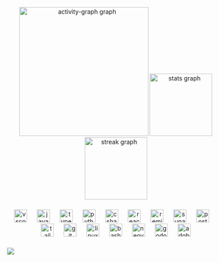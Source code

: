 <div align="center">
  <img src="https://github-readme-activity-graph.vercel.app/graph?username=J0hun1&radius=16&theme=github-dark&area=true&order=5&hide_title=false&hide_border=true" height="300" alt="activity-graph graph"  />
  <img src="https://github-readme-stats.vercel.app/api?username=J0hun1&hide_title=true&hide_rank=false&show_icons=true&include_all_commits=true&count_private=true&disable_animations=false&theme=github_dark&locale=en&hide_border=true&order=1" height="145" alt="stats graph"  />
  <img src="https://streak-stats.demolab.com?user=J0hun1&locale=en&mode=daily&theme=github_dark&hide_border=true&border_radius=5&order=3" height="145" alt="streak graph"  />
</div>

###

<div align="center">
  <img src="https://cdn.jsdelivr.net/gh/devicons/devicon/icons/vscode/vscode-original.svg" height="30" alt="vscode logo"  />
  <img width="15" />
  <img src="https://cdn.jsdelivr.net/gh/devicons/devicon/icons/javascript/javascript-original.svg" height="30" alt="javascript logo"  />
  <img width="15" />
  <img src="https://cdn.jsdelivr.net/gh/devicons/devicon/icons/typescript/typescript-original.svg" height="30" alt="typescript logo"  />
  <img width="15" />
  <img src="https://cdn.jsdelivr.net/gh/devicons/devicon/icons/python/python-original.svg" height="30" alt="python logo"  />
  <img width="15" />
  <img src="https://cdn.jsdelivr.net/gh/devicons/devicon/icons/csharp/csharp-original.svg" height="30" alt="csharp logo"  />
  <img width="15" />
  <img src="https://cdn.jsdelivr.net/gh/devicons/devicon/icons/react/react-original.svg" height="30" alt="react logo"  />
  <img width="15" />
  <img src="https://skillicons.dev/icons?i=remix" height="30" alt="remix logo"  />
  <img width="15" />
  <img src="https://cdn.simpleicons.org/supabase/3ECF8E" height="30" alt="supabase logo"  />
  <img width="15" />
  <img src="https://cdn.jsdelivr.net/gh/devicons/devicon/icons/postgresql/postgresql-original.svg" height="30" alt="postgresql logo"  />
  <img width="15" />
  <img src="https://cdn.simpleicons.org/tailwindcss/06B6D4" height="30" alt="tailwindcss logo"  />
  <img width="15" />
  <img src="https://cdn.simpleicons.org/git/F05032" height="30" alt="git logo"  />
  <img width="15" />
  <img src="https://cdn.jsdelivr.net/gh/devicons/devicon/icons/linux/linux-original.svg" height="30" alt="linux logo"  />
  <img width="15" />
  <img src="https://cdn.simpleicons.org/gnubash/4EAA25" height="30" alt="bash logo"  />
  <img width="15" />
  <img src="https://skillicons.dev/icons?i=neovim" height="30" alt="neovim logo"  />
  <img width="15" />
  <img src="https://cdn.jsdelivr.net/gh/devicons/devicon/icons/godot/godot-original.svg" height="30" alt="godot logo"  />
  <img width="15" />
  <img src="https://skillicons.dev/icons?i=ps" height="30" alt="adobephotoshop logo"  />
</div>

###

[![](https://visitcount.itsvg.in/api?id=J0hun1&label=Profile%20Views&color=1&icon=5&pretty=false)](https://visitcount.itsvg.in)

